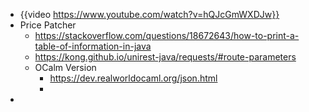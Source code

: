 - {{video https://www.youtube.com/watch?v=hQJcGmWXDJw}}
- Price Patcher
	- https://stackoverflow.com/questions/18672643/how-to-print-a-table-of-information-in-java
	- https://kong.github.io/unirest-java/requests/#route-parameters
	- OCalm Version
		- https://dev.realworldocaml.org/json.html
		-
-